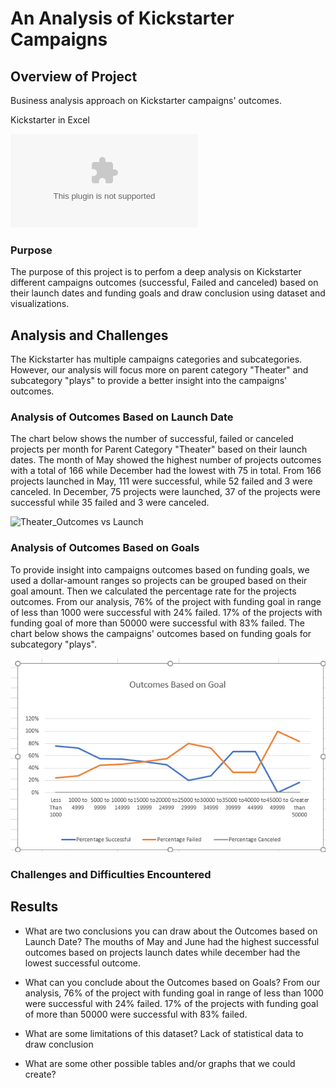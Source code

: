 # An Analysis of Kickstarter Campaigns

## Overview of Project
Business analysis approach on Kickstarter campaigns' outcomes.

Kickstarter in Excel

![Kickstarter_Challenge.zip](https://github.com/assaci/kickstarter-analysis/blob/main/Kickstarter_Challenge.zip?raw=true)

### Purpose
The purpose of this project is to perfom a deep analysis on Kickstarter different campaigns outcomes (successful, Failed and canceled) based on their launch dates and funding goals and draw conclusion using dataset and visualizations. 

## Analysis and Challenges
The Kickstarter has multiple campaigns categories and subcategories. However, our analysis will focus more on parent category "Theater" and subcategory "plays" to provide a better insight into the campaigns' outcomes. 

### Analysis of Outcomes Based on Launch Date
The chart below shows the number of successful, failed or canceled projects per month for Parent Category "Theater" based on their launch dates. The month of May showed the highest number of projects outcomes with a total of 166 while December had the lowest with 75 in total. From 166 projects launched in May, 111 were successful, while 52 failed and 3 were canceled. In December, 75 projects were launched, 37 of the projects were successful while 35 failed and 3 were canceled.

![Theater_Outcomes vs Launch](https://github.com/assaci/kickstarter-analysis/blob/main/Theater_Outcomes_vs_Launch.png?raw=true)

### Analysis of Outcomes Based on Goals
To provide insight into campaigns outcomes based on funding goals, we used a dollar-amount ranges so projects can be grouped based on their goal amount. Then we calculated the percentage rate for the projects outcomes. From our analysis, 76% of the project with funding goal in range of less than 1000 were successful with 24% failed. 17% of the projects with funding goal of more than 50000 were successful with 83% failed.
The chart below shows the campaigns' outcomes based on funding goals for subcategory "plays".

![Outcomes VS Goals](https://github.com/assaci/kickstarter-analysis/blob/main/Outcomes_VS_Goals.PNG?raw=true)

### Challenges and Difficulties Encountered



## Results

- What are two conclusions you can draw about the Outcomes based on Launch Date?
 The mouths of May and June had the highest successful outcomes based on projects launch dates while december had the lowest successful outcome.

- What can you conclude about the Outcomes based on Goals?
 From our analysis, 76% of the project with funding goal in range of less than 1000 were successful with 24% failed. 17% of the projects with funding goal of more than 50000 were successful with 83% failed.

- What are some limitations of this dataset?
  Lack of statistical data to draw conclusion

- What are some other possible tables and/or graphs that we could create?



















